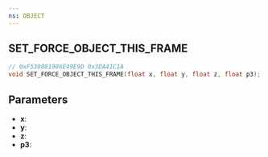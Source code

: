 ```yaml
---
ns: OBJECT
---
```

## SET_FORCE_OBJECT_THIS_FRAME

```c
// 0xF538081986E49E9D 0x3DA41C1A
void SET_FORCE_OBJECT_THIS_FRAME(float x, float y, float z, float p3);
```


## Parameters
* **x**:
* **y**:
* **z**:
* **p3**: 

